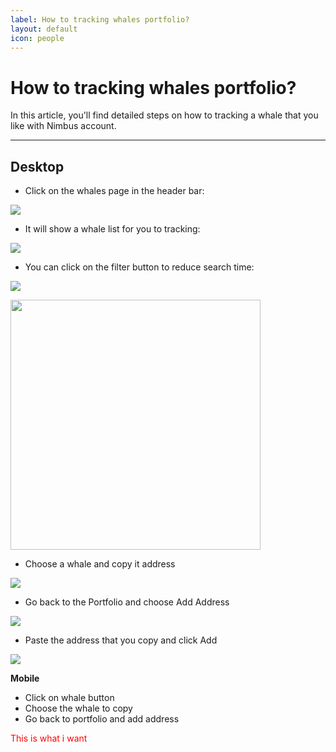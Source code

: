 ```yaml
---
label: How to tracking whales portfolio?
layout: default
icon: people
---
```


# How to tracking whales portfolio?

In this article, you'll find detailed steps on how to tracking a whale that you like with Nimbus account.

---

## Desktop

- Click on the whales page in the header bar:

![ ](/img/guidePost/whaletracking/step1D.png)

- It will show a whale list for you to tracking:

![ ](/img/guidePost/whaletracking/step2D.png)

- You can click on the filter button to reduce search time:

![ ](/img/guidePost/whaletracking/step3D.png)

<img src="/img/guidePost/whaletracking/step3D.png" alt="" style="margin:auto; object-fit: contain; width: 400px;" />

- Choose a whale and copy it address

![ ](/img/guidePost/whaletracking/step4D.png)

- Go back to the Portfolio and choose Add Address

![ ](/img/guidePost/whaletracking/step5D.png)

- Paste the address that you copy and click Add

![ ](/img/guidePost/whaletracking/step6D.png)

**Mobile**

- Click on whale button
- Choose the whale to copy
- Go back to portfolio and add address

<div style="color: red;"> This is what i want </div>

<img src="/img/256.png" alt="" />
